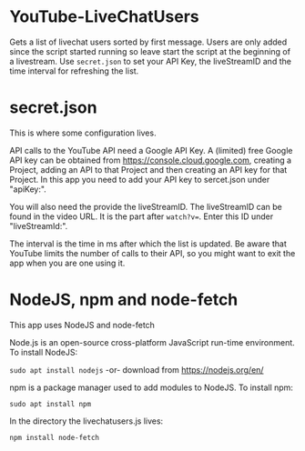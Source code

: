 # YouTube-LiveChatUsers

Gets a list of livechat users sorted by first message. Users are only added since the script started running
so leave start the script at the beginning of a livestream. Use `secret.json` to set your API Key, the liveStreamID and the time interval for refreshing the list.

# secret.json

This is where some configuration lives.

API calls to the YouTube API need a Google API Key. A (limited) free Google API key can be obtained from https://console.cloud.google.com, creating a Project, adding an API to that Project and then creating an API key for that Project. In this app you need to add your API key to sercet.json under "apiKey:".

You will also need the provide the liveStreamID. The liveStreamID can be found in the video URL. It is the part after `watch?v=`. Enter this ID under "liveStreamId:". 

The interval is the time in ms after which the list is updated. Be aware that YouTube limits the number of calls to their API, so you might want to exit the app when you are one using it.

# NodeJS, npm and node-fetch

This app uses NodeJS and node-fetch

Node.js is an open-source cross-platform JavaScript run-time environment. To install NodeJS:

`sudo apt install nodejs` -or- download from https://nodejs.org/en/

npm is a package manager used to add modules to NodeJS. To install npm:

`sudo apt install npm`

In the directory the livechatusers.js lives:

`npm install node-fetch`



